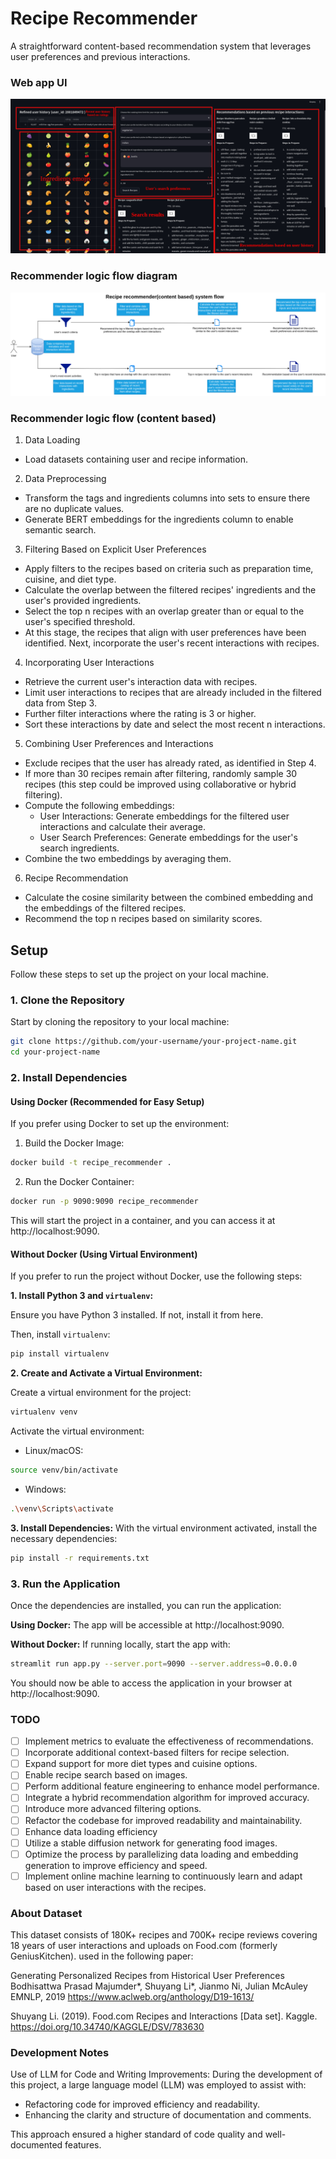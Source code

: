# Recipe Recommender

A straightforward content-based recommendation system that leverages user preferences and previous interactions.

### Web app UI
![flow_diagram](data/app_UI_labeled.jpg)

### Recommender logic flow diagram
![flow_diagram](data/recipe_recommender.png)


### Recommender logic flow (content based)

1. Data Loading
* Load datasets containing user and recipe information.

2. Data Preprocessing
* Transform the tags and ingredients columns into sets to ensure there are no duplicate values.
* Generate BERT embeddings for the ingredients column to enable semantic search.

3. Filtering Based on Explicit User Preferences
* Apply filters to the recipes based on criteria such as preparation time, cuisine, and diet type.
* Calculate the overlap between the filtered recipes' ingredients and the user's provided ingredients.
* Select the top n recipes with an overlap greater than or equal to the user's specified threshold.
* At this stage, the recipes that align with user preferences have been identified. Next, incorporate the user's recent interactions with recipes.

4. Incorporating User Interactions
* Retrieve the current user's interaction data with recipes.
* Limit user interactions to recipes that are already included in the filtered data from Step 3.
* Further filter interactions where the rating is 3 or higher.
* Sort these interactions by date and select the most recent n interactions.


5. Combining User Preferences and Interactions
* Exclude recipes that the user has already rated, as identified in Step 4.
* If more than 30 recipes remain after filtering, randomly sample 30 recipes (this step could be improved using collaborative or hybrid filtering).
* Compute the following embeddings:
    * User Interactions: Generate embeddings for the filtered user interactions and calculate their average.
    * User Search Preferences: Generate embeddings for the user's search ingredients.
* Combine the two embeddings by averaging them.


6. Recipe Recommendation
* Calculate the cosine similarity between the combined embedding and the embeddings of the filtered recipes.
* Recommend the top n recipes based on similarity scores.

## Setup

Follow these steps to set up the project on your local machine.

### 1. Clone the Repository

Start by cloning the repository to your local machine:

```bash
git clone https://github.com/your-username/your-project-name.git
cd your-project-name
```

### 2. Install Dependencies

#### Using Docker (Recommended for Easy Setup)
If you prefer using Docker to set up the environment:

1. Build the Docker Image:

```bash
docker build -t recipe_recommender .
```
2. Run the Docker Container:
```bash
docker run -p 9090:9090 recipe_recommender
```
This will start the project in a container, and you can access it at http://localhost:9090.

#### Without Docker (Using Virtual Environment)

If you prefer to run the project without Docker, use the following steps:

**1. Install Python 3 and `virtualenv`:**

Ensure you have Python 3 installed. If not, install it from here.

Then, install `virtualenv`:

```bash
pip install virtualenv
```

**2. Create and Activate a Virtual Environment:**

Create a virtual environment for the project:
```bash
virtualenv venv
```

Activate the virtual environment:

* Linux/macOS:
```bash
source venv/bin/activate
```

* Windows:
```bash
.\venv\Scripts\activate
```

**3. Install Dependencies:**
With the virtual environment activated, install the necessary dependencies:
```bash
pip install -r requirements.txt
```
### 3. Run the Application
Once the dependencies are installed, you can run the application:

**Using Docker:** The app will be accessible at http://localhost:9090.

**Without Docker:** If running locally, start the app with:
```bash
streamlit run app.py --server.port=9090 --server.address=0.0.0.0
```

You should now be able to access the application in your browser at http://localhost:9090.

### TODO
- [ ]  Implement metrics to evaluate the effectiveness of recommendations.
- [ ] Incorporate additional context-based filters for recipe selection.
- [ ] Expand support for more diet types and cuisine options.
- [ ] Enable recipe search based on images.
- [ ] Perform additional feature engineering to enhance model performance.
- [ ] Integrate a hybrid recommendation algorithm for improved accuracy.
- [ ] Introduce more advanced filtering options.
- [ ] Refactor the codebase for improved readability and maintainability.
- [ ] Enhance data loading efficiency
- [ ] Utilize a stable diffusion network for generating food images.
- [ ] Optimize the process by parallelizing data loading and embedding generation to improve efficiency and speed.
- [ ] Implement online machine learning to continuously learn and adapt based on user interactions with the recipes.

### About Dataset
This dataset consists of 180K+ recipes and 700K+ recipe reviews covering 18 years of user interactions and uploads on Food.com (formerly GeniusKitchen). used in the following paper:

Generating Personalized Recipes from Historical User Preferences
Bodhisattwa Prasad Majumder*, Shuyang Li*, Jianmo Ni, Julian McAuley
EMNLP, 2019
https://www.aclweb.org/anthology/D19-1613/

Shuyang Li. (2019). Food.com Recipes and Interactions [Data set]. Kaggle. https://doi.org/10.34740/KAGGLE/DSV/783630

### Development Notes
Use of LLM for Code and Writing Improvements:
During the development of this project, a large language model (LLM) was employed to assist with:
* Refactoring code for improved efficiency and readability.
* Enhancing the clarity and structure of documentation and comments.

This approach ensured a higher standard of code quality and well-documented features.
